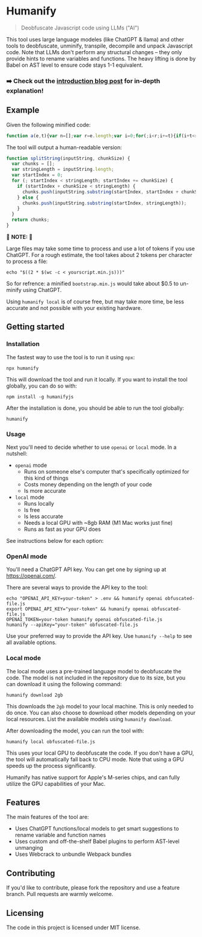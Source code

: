# Humanify
> Deobfuscate Javascript code using LLMs ("AI")

This tool uses large language modeles (like ChatGPT & llama) and other tools to
deobfuscate, unminify, transpile, decompile and unpack Javascript code. Note
that LLMs don't perform any structural changes – they only provide hints to
rename variables and functions. The heavy lifting is done by Babel on AST level
to ensure code stays 1-1 equivalent.

### ➡️ Check out the [introduction blog post][blogpost] for in-depth explanation!

[blogpost]: https://thejunkland.com/blog/using-llms-to-reverse-javascript-minification

## Example

Given the following minified code:

```javascript
function a(e,t){var n=[];var r=e.length;var i=0;for(;i<r;i+=t){if(i+t<r){n.push(e.substring(i,i+t))}else{n.push(e.substring(i,r))}}return n}
```

The tool will output a human-readable version:

```javascript
function splitString(inputString, chunkSize) {
  var chunks = [];
  var stringLength = inputString.length;
  var startIndex = 0;
  for (; startIndex < stringLength; startIndex += chunkSize) {
    if (startIndex + chunkSize < stringLength) {
      chunks.push(inputString.substring(startIndex, startIndex + chunkSize));
    } else {
      chunks.push(inputString.substring(startIndex, stringLength));
    }
  }
  return chunks;
}
```

🚨 **NOTE:** 🚨

Large files may take some time to process and use a lot of tokens if you use
ChatGPT. For a rough estimate, the tool takes about 2 tokens per character to
process a file:

```shell
echo "$((2 * $(wc -c < yourscript.min.js)))"
```

So for refrence: a minified `bootstrap.min.js` would take about $0.5 to
un-minify using ChatGPT.

Using `humanify local` is of course free, but may take more time, be less
accurate and not possible with your existing hardware.

## Getting started

### Installation

The fastest way to use the tool is to run it using `npx`:

```
npx humanify
```

This will download the tool and run it locally. If you want to install the tool
globally, you can do so with:

```shell
npm install -g humanifyjs
```

After the installation is done, you should be able to run the tool globally:

```shell
humanify
```

### Usage

Next you'll need to decide whether to use `openai` or `local` mode. In a
nutshell:

* `openai` mode
  * Runs on someone else's computer that's specifically optimized for this kind
    of things
  * Costs money depending on the length of your code
  * Is more accurate
* `local` mode
  * Runs locally
  * Is free
  * Is less accurate
  * Needs a local GPU with ~8gb RAM (M1 Mac works just fine)
  * Runs as fast as your GPU does

See instructions below for each option:

### OpenAI mode

You'll need a ChatGPT API key. You can get one by signing up at
https://openai.com/.

There are several ways to provide the API key to the tool:
```shell
echo "OPENAI_API_KEY=your-token" > .env && humanify openai obfuscated-file.js
export OPENAI_API_KEY="your-token" && humanify openai obfuscated-file.js
OPENAI_TOKEN=your-token humanify openai obfuscated-file.js
humanify --apiKey="your-token" obfuscated-file.js
```

Use your preferred way to provide the API key. Use `humanify --help` to see
all available options.

### Local mode

The local mode uses a pre-trained language model to deobfuscate the code. The
model is not included in the repository due to its size, but you can download it
using the following command:

```shell
humanify download 2gb
```

This downloads the `2gb` model to your local machine. This is only needed to do
once. You can also choose to download other models depending on your local
resources. List the available models using `humanify download`.

After downloading the model, you can run the tool with:

```shell
humanify local obfuscated-file.js
```

This uses your local GPU to deobfuscate the code. If you don't have a GPU, the
tool will automatically fall back to CPU mode. Note that using a GPU speeds up
the process significantly.

Humanify has native support for Apple's M-series chips, and can fully utilize
the GPU capabilities of your Mac.

## Features

The main features of the tool are:
* Uses ChatGPT functions/local models to get smart suggestions to rename
  variable and function names
* Uses custom and off-the-shelf Babel plugins to perform AST-level unmanging
* Uses Webcrack to unbundle Webpack bundles

## Contributing

If you'd like to contribute, please fork the repository and use a feature
branch. Pull requests are warmly welcome.

## Licensing

The code in this project is licensed under MIT license.
